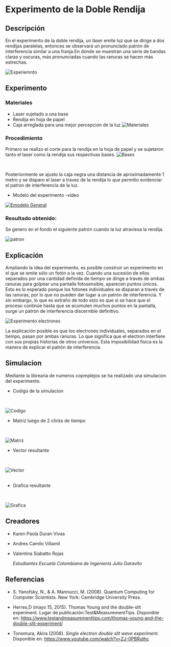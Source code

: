 # Experimento de la Doble Rendija 


## Descripción 

En el experimento de la doble rendija, un láser emite luz que se dirige a dos rendijas paralelas, entonces se observará un pronunciado patrón de interferencia similar a una franja.En donde se muestran una serie de bandas claras y oscuras, más pronunciadas cuando las ranuras se hacen más estrechas.

![Experiemnto](images/experiment.jpg)

## Experimento

### Materiales
* Laser sujetado a una base
* Rendija en hoja de papel
* Caja arreglada para una mejor percepcion de la luz
 ![Materiales](images/materiales.jpg)

### Procedimiento
Primero se realizo el corte para la rendija en la hoja de papel y se sujetaron tanto el laser como la rendija sus respectivas bases.
![Bases](images/bases.jpg)

<br>

Posteriormente se ajusto la caja negra una distancia de aproximadamente 1 metro y se disparo el laser a travez de la rendija lo que permitio evidenciar el patron de interferencia de la luz.


* Modelo del experimento -video

[![Emodelo General](images/modeloGeneral.jpeg)](https://youtu.be/q19X2xPSG70) 




### Resultado obtenido: 

Se genero en el fondo el siguiente patrón cuando la luz atraviesa la rendija.

![patron](images/espectro.jpeg)


##  Explicación

Ampliando la idea del experimento, es posible construir un experimento en el que se emite sólo un fotón a la vez. Cuando una sucesión de ellos separados por una cantidad definida de tiempo se dirige a través de ambas ranuras para golpear una pantalla fotosensible, aparecen puntos únicos. Esto es lo esperado porque los fotones individuales se disparan a través de las ranuras, por lo que no pueden dar lugar a un patrón de interferencia. Y sin embargo, lo que es extraño de todo esto es que si se hace que el proceso continúe hasta que se acumulen muchos puntos en la pantalla, surge un patrón de interferencia discernible definitivo.


![Experimento electrones](images/electronExperimento.png)

La explicación posible es que los electrones individuales, separados en el tiempo, pasan por ambas ranuras. Lo que significa que el electron interfiere con sus propias historias de otros universos. Esta imposibilidad física es la manera de explicar el patrón de interferencia.

## Simulacion
Mediante la librearia de numeros copmplejos se ha realizado una simulacion del experimento.
* Codigo de la simulacion
<br>

![Codigo](images/Code.PNG)
<br>

* Matriz luego de 2 clicks de tiempo
<br>

![Matriz](images/matriz.PNG)
<br>

* Vector resultante
<br>

![Vector](images/vector.PNG)   
<br>

* Grafica resultante
<br>

![Grafica](images/Grafica.PNG) 


## Creadores

* Karen Paola Duran Vivas
* Andres Camilo Villamil
* Valentina Siabatto Rojas

    *Estudiantes Escuela Colombiana de Ingeniería Julio Garavito* 


## Referencias 

* S. Yanofsky, N., & A. Mannucci, M. (2008). Quantum Computing for Computer Scientists. New York: Cambridge University Press.

* Herres,D (mayo 15, 2015). Thomas Young and the double-slit experiment. Lugar de publicación:Test&MeasurementTips. Disponible en: https://www.testandmeasurementtips.com/thomas-young-and-the-double-slit-experiment/

* Tonomura, Akira (2008). *Single electron double slit wave experiment.* Disponible en: https://www.youtube.com/watch?v=ZJ-0PBRuthc


